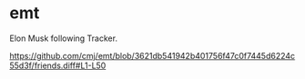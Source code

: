 # emt
Elon Musk following Tracker.

https://github.com/cmj/emt/blob/3621db541942b401756f47c0f7445d6224c55d3f/friends.diff#L1-L50
